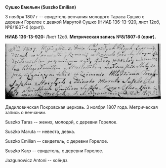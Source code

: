 **Сушко Емельян (Suszko Emilian)**

3 ноября 1807 г -- свидетель венчания молодого Тараса Сушко с деревни
Горелое с девкой Марутой Сушко (НИАБ 136-13-920, лист 12об, №8/1807-б
(ориг)).

**НИАБ 136-13-920:** Лист 12об. **Метрическая запись №8/1807-б (ориг).**

![](./media/8b64fa92bb72b3734c28c1d51bdc1edcd23b3f40.png)

Дедиловичская Покровская церковь. 3 ноября 1807 года. Метрическая запись
о венчании.

Suszko Taras -- жених, молодой, с деревни Горелое.

Suszko Maruta -- невеста, девка.

Suszko Emilian -- свидетель, с деревни Горелое.

Suszko Karp -- свидетель, с деревни Горелое.

Jazgunowicz Antoni -- ксёндз.
